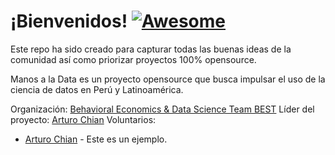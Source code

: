 # ¡Bienvenidos! [![Awesome](https://cdn.rawgit.com/sindresorhus/awesome/d7305f38d29fed78fa85652e3a63e154dd8e8829/media/badge.svg)](https://github.com/manosaladata/ideas-de-proyectos)

Este repo ha sido creado para capturar todas las buenas ideas de la comunidad así como priorizar proyectos 100% opensource.

Manos a la Data es un proyecto opensource que busca impulsar el uso de la ciencia de datos en Perú y Latinoamérica. 


Organización: [Behavioral Economics & Data Science Team BEST](http://besteamperu.org/)
Líder del proyecto: [Arturo Chian](https://arturochian.com/)
Voluntarios:

- [Arturo Chian](https://arturochian.com/) - Este es un ejemplo.



